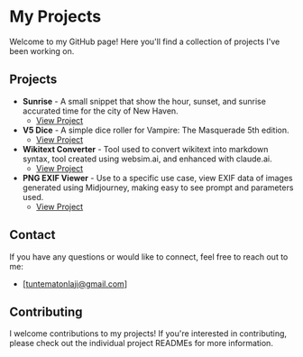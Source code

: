 # My Projects

Welcome to my GitHub page! Here you'll find a collection of projects I've been working on.

## Projects

- **Sunrise** - A small snippet that show the hour, sunset, and sunrise accurated time for the city of New Haven.
  - [View Project](./sunrise)
- **V5 Dice** - A simple dice roller for Vampire: The Masquerade 5th edition.
  - [View Project](./v5-dice)
- **Wikitext Converter** - Tool used to convert wikitext into markdown syntax, tool created using websim.ai, and enhanced with claude.ai.
  - [View Project](./wikitext-converter/)
- **PNG EXIF Viewer** - Use to a specific use case, view EXIF data of images generated using Midjourney, making easy to see prompt and parameters used.
  - [View Project](./png-exif-viewer/)

## Contact

If you have any questions or would like to connect, feel free to reach out to me:

- [tuntematonlaji@gmail.com]

## Contributing

I welcome contributions to my projects! If you're interested in contributing, please check out the individual project READMEs for more information.
